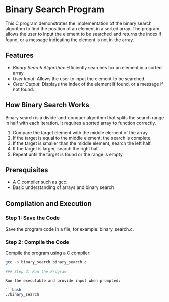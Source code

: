 # Binary Search Program

This C program demonstrates the implementation of the binary search algorithm to find the position of an element in a sorted array. The program allows the user to input the element to be searched and returns the index if found, or a message indicating the element is not in the array.

## Features

- *Binary Search Algorithm*: Efficiently searches for an element in a sorted array.
- *User Input*: Allows the user to input the element to be searched.
- *Clear Output*: Displays the index of the element if found, or a message if not found.

## How Binary Search Works

Binary search is a divide-and-conquer algorithm that splits the search range in half with each iteration. It requires a sorted array to function correctly.

1. Compare the target element with the middle element of the array.
2. If the target is equal to the middle element, the search is complete.
3. If the target is smaller than the middle element, search the left half.
4. If the target is larger, search the right half.
5. Repeat until the target is found or the range is empty.

## Prerequisites

- A C compiler such as gcc.
- Basic understanding of arrays and binary search.

## Compilation and Execution

### Step 1: Save the Code

Save the program code in a file, for example: binary_search.c.

### Step 2: Compile the Code

Compile the program using a C compiler:

```bash
gcc -o binary_search binary_search.c

### Step 3: Run the Program

Run the executable and provide input when prompted:

```bash
./binary_search
